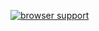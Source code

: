 [![browser support](https://ci.testling.com/jameskyburz/testling-test.png)](http://ci.testling.com/jameskyburz/testling-test)
